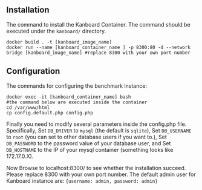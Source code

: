 ## Installation ##
The command to install the Kanboard Container. The command should be executed under the `kanboard/` directory.
```
docker build . -t [kanboard_image_name]
docker run --name [kanboard_container_name ] -p 8300:80 -d --network bridge [kanboard_image_name] #replace 8300 with your own port number
```

## Configuration ##
The commands for configuring the benchmark instance:
```
docker exec -it [kanboard_container_name] bash
#the command below are executed inside the container
cd /var/www/html
cp config.default.php config.php
```
Finally you need to modify several parameters inside the config.php file. Specifically, Set `DB_DRIVER` to `mysql` (the default is `sqlite`), Set `DB_USERNAME` to `root` (you can set to other database users if you want to.), Set `DB_PASSWORD` to the password value of your database user, and Set `DB_HOSTNAME` to the IP of your mysql container (something looks like 172.17.0.X).

Now Browse to localhost:8300/ to see whether the installation succeed. Please replace 8300 with your own port number.
The default admin user for Kanboard instance are: `{username: admin, password: admin}`